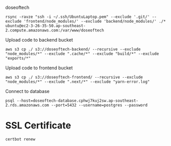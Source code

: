 doseoftech

```
rsync -ravze "ssh -i ~/.ssh/UbuntuLaptop.pem" --exclude '.git/' --exclude 'frontend/node_modules/' --exclude 'backend/node_modules/' ./* ubuntu@ec2-3-26-35-50.ap-southeast-2.compute.amazonaws.com:/var/www/doseoftech
```

Upload code to backend bucket

```
aws s3 cp ./ s3://doseoftech-backend/ --recursive --exclude "node_modules/*" --exclude ".cache/*" --exclude "build/*" --exclude "exports/*"
```

Upload code to frontend bucket

```
aws s3 cp ./ s3://doseoftech-frontend/ --recursive --exclude "node_modules/*" --exclude ".next/*" --exclude "yarn-error.log"
```

Connect to database

```
psql --host=doseoftech-database.cphwj7kuj2sw.ap-southeast-2.rds.amazonaws.com --port=5432 --username=postgres --password 
```

# SSL Certificate

```
certbot renew
```